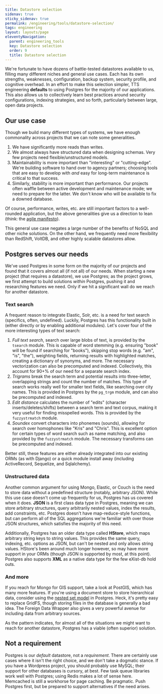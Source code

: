 ```yaml
---
title: Datastore selection
sidenav: true
sticky_sidenav: true
permalink: /engineering/tools/datastore-selection/
tags: engineering
layout: layouts/page
eleventyNavigation: 
  parent: engineering_tools
  key: Datastore selection
  order: 9
  title: Datastore selection
---
```


We're fortunate to have dozens of battle-tested datastores available to us, filling many different niches and general use cases. Each has its own strengths, weaknesses, configuration, backup system, security profile, and cognitive overhead. In an effort to make this selection simpler, TTS engineering **defaults** to using Postgres for the majority of our applications. This also allows us to collectively learn best practices around security configurations, indexing strategies, and so forth, particularly between large, open data projects.

## Our use case
Though we build many different types of systems, we have enough commonality across projects that we can note some generalities.

1. We have significantly more reads than writes.
2. We almost always have structured data when designing schemas. Very few projects need flexible/unstructured models.
3. Maintainability is more important than "interesting" or "cutting-edge". We're building software to hand over to agency partners; choosing tools that are easy to develop with *and* easy for long-term maintenance is critical to that success.
4. Similarly, stability is more important than performance. Our projects often waffle between active development and maintenance mode; we need to prepare for the latter. We don't know who will be available to fix a downed database.

Of course, performance, writes, etc. are still important factors to a well-rounded application, but the above generalities give us a direction to lean (think: the [agile manifesto](http://agilemanifesto.org/)).

This general use case negates a large number of the benefits of NoSQL and other niche solutions. On the other hand, we frequently need more flexibility than RedShift, VoltDB, and other highly scalable datastores allow.

## Postgres serves our needs
We've used Postgres in some form on the majority of our projects and found that it covers almost all (if not all) of our needs. When starting a new project (that requires a datastore), we use Postgres; as the project grows, we first attempt to build solutions *within* Postgres, pushing it and researching features we need. Only if we hit a significant wall do we reach for another datastore.

### Text search
A frequent reason to integrate Elastic, Solr, etc. is a need for text search (specifics, often, undefined). Luckily, Postgres has this functionality built in (either directly or by enabling additional modules). Let's cover four of the more interesting types of text search:

1. *Full text search*, search over large blobs of text, is provided by the `tsearch` module. This is capable of word stemming (e.g. ensuring "book" will be found if searching for "books"), skipping stop words (e.g. "am", "is", "the"), weighting fields, returning results with highlighted matches, creating a dictionary of synonyms, and more. The necessary vectorization can also be precomputed and indexed. Collectively, this account for 90+% of our need for a separate search index.
2. *Trigrams* break the search term and potential results into three-letter, overlapping strings and count the number of matches. This type of search works really well for smaller text fields, like searching over city names. This is provided in Postgres by the `pg_trgm` module, and can also be precomputed and indexed.
3. *Edit distance* calculates the number of "edits" (character inserts/deletes/shifts) between a search term and text corpus, making it very useful for finding misspelled words. This is provided by the `fuzzystrmatch` module.
4. *Soundex* convert characters into phonemes (sounds), allowing for search over homophones like "Kris" and "Chris". This is excellent option for certain types of word search such as name matching, and also provided by the `fuzzystrmatch` module. The necessary transforms can be precomputed and indexed.

Better still, these features are either already integrated into our existing ORMs (as with Django) or a quick module install away (including ActiveRecord, Sequelize, and Sqlalchemy).

### Unstructured data
Another common argument for using Mongo, Elastic, or Couch is the need to store data without a predefined structure (notably, arbitrary JSON). While this use case doesn't come up frequently for us, Postgres has us covered when it does.  **JSON** is a first class data type in Postgres, meaning we can store arbitrary structures, query arbitrarily nested values, index the results, add constraints, etc. Postgres doesn't have map-reduce-style functions, but can perform all of the SQL aggregations we're familiar with over those JSON structures, which satisfies the majority of this need.

Additionally, Postgres has an older data type called **HStore**, which maps arbitrary string keys to string values. This provides the same query, indexing, etc. options as JSON, but can't be nested and only allows string values. HStore's been around much longer however, so may have more support in your ORMs (though JSON is supported by most, at this point). Postgres also supports **XML** as a native data type for the few eXist-db hold outs.

### And more
If you reach for Mongo for GIS support, take a look at PostGIS, which has many more features. If you're using a document store to store hierarchical data, consider using the [nested set model](https://en.wikipedia.org/wiki/Nested_set_model) in Postgres. Heck, it's pretty easy to replace GridFS, though storing files in the database is generally a bad idea. The Foreign Data Wrapper also gives a very powerful avenue for including data from arbitrary sources.

As the pattern indicates, for almost all of the situations we might want to reach for another datastore, Postgres has a viable (often superior) solution.

## Not a requirement
Postgres is our *default* datastore, not a *requirement*. There are certainly use cases where it isn't the right choice, and we don't take a dogmatic stance. If you have a Wordpress project, you should probably use MySQL; their support for other databases is cursory, at best. Few task queue libraries work well with Postgres; using Redis makes a lot of sense here. Memcached is still a workhorse for page caching. Be pragmatic. Push Postgres first, but be prepared to support alternatives if the need arises.
